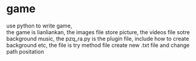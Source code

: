 # game
use  python to write game,  
the game is lianliankan,
the images file store picture,
the videos file sotre background music,
the pzq_ra.py is the plugin file, include how to create background etc, the file is try method file
create new .txt file and change path positation 

